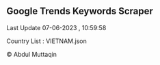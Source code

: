 

## Google Trends Keywords Scraper 
 
Last Update 07-06-2023 , 10:59:58

Country List :
VIETNAM.json



© Abdul Muttaqin 
